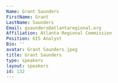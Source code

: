 ```yaml
---
Name: Grant Saunders
FirstName: Grant
LastName: Saunders
Email: gsaunders@atlantaregional.org
Affiliation: Atlanta Regional Commission
Position: GIS Analyst
Bio: ''
avatar: Grant Saunders.jpeg
title: Grant Saunders
type: speakers
layout: speakers
id: 132
---
```

